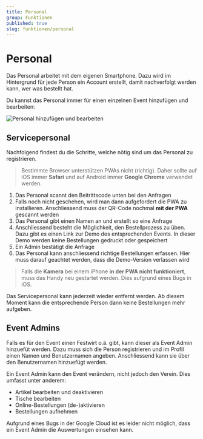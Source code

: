 ```yaml
---
title: Personal
group: Funktionen
published: true
slug: funktionen/personal
---
```


# Personal

Das Personal arbeitet mit dem eigenen Smartphone. Dazu wird im Hintergrund für
jede Person ein Account erstellt, damit nachverfolgt werden kann, wer was
bestellt hat.

Du kannst das Personal immer für einen einzelnen Event hinzufügen und
bearbeiten:

<img src="/docs-assets/personal.png" alt="Personal hinzufügen und bearbeiten" class="shadow-none" />

## Servicepersonal

Nachfolgend findest du die Schritte, welche nötig sind um das Personal zu
registrieren.

> Bestimmte Browser unterstützen PWAs nicht (richtig). Daher sollte auf iOS
> immer **Safari** und auf Android immer **Google Chrome** verwendet werden.

1. Das Personal scannt den Beitrittscode unten bei den Anfragen
1. Falls noch nicht geschehen, wird man dann aufgefordert die PWA zu
   installieren. Anschliessend muss der QR-Code nochmal **mit der PWA** gescannt
   werden
1. Das Personal gibt einen Namen an und erstellt so eine Anfrage
1. Anschliessend besteht die Möglichkeit, den Bestellprozess zu üben. Dazu gibt
   es einen Link zur Demo des entsprechenden Events. In dieser Demo werden keine
   Bestellungen gedruckt oder gespeichert
1. Ein Admin bestätigt die Anfrage
1. Das Personal kann anschliessend richtige Bestellungen erfassen. Hier muss
   darauf geachtet werden, dass die Demo-Version verlassen wird

> Falls die **Kamera** bei einem iPhone **in der PWA nicht funktioniert**, muss
> das Handy neu gestartet werden. Dies aufgrund eines Bugs in iOS.

Das Servicepersonal kann jederzeit wieder entfernt werden. Ab diesem Moment kann
die entsprechende Person dann keine Bestellungen mehr aufgeben.

## Event Admins

Falls es für den Event einen Festwirt o.ä. gibt, kann dieser als Event Admin
hinzuefüt werden. Dazu muss sich die Person registrieren und im Profil einen
Namen und Benutzernamen angeben. Anschliessend kann sie über den Benutzernamen
hinzuefügt werden.

Ein Event Admin kann den Event verändern, nicht jedoch den Verein. Dies umfasst
unter anderem:

- Artikel bearbeiten und deaktivieren
- Tische bearbeiten
- Online-Bestellungen (de-)aktivieren
- Bestellungen aufnehmen

Aufgrund eines Bugs in der Google Cloud ist es leider nicht möglich, dass ein
Event Admin die Auswertungen einsehen kann.
